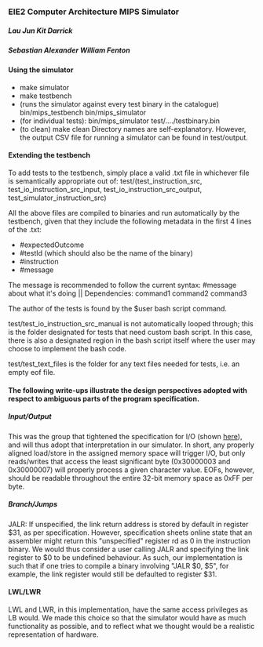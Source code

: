### EIE2 Computer Architecture MIPS Simulator
##### Lau Jun Kit Darrick
##### Sebastian Alexander William Fenton


#### Using the simulator
* make simulator
* make testbench
* (runs the simulator against every test binary in the catalogue) bin/mips_testbench bin/mips_simulator
* (for individual tests): bin/mips_simulator test/..../testbinary.bin
* (to clean) make clean 
Directory names are self-explanatory. However, the output CSV file for running a simulator can be found in test/output.

#### Extending the testbench
To add tests to the testbench, simply place a valid .txt file in whichever file is semantically appropriate out of: test/(test_instruction_src, test_io_instruction_src_input, test_io_instruction_src_output, test_simulator_instruction_src) 

All the above files are compiled to binaries and run automatically by the testbench, given that they include the following metadata in the first 4 lines of the .txt: 
* #expectedOutcome
* #testId   (which should also be the name of the binary)
* #instruction
* #message

The message is recommended to follow the current syntax: #message about what it's doing || Dependencies: command1 command2 command3 

The author of the tests is found by the $user bash script command.

test/test_io_instruction_src_manual is not automatically looped through; this is the folder designated for tests that need custom bash script. In this case, there is also a designated region in the bash script itself where the user may choose to implement the bash code.

test/test_text_files is the folder for any text files needed for tests, i.e. an empty eof file.

#### The following write-ups illustrate the design perspectives adopted with respect to ambiguous parts of the program specification.

##### Input/Output
This was the group that tightened the specification for I/O (shown [here](https://github.com/m8pple/arch2-2018-cw/issues/42#issuecomment-437190800)), and will thus adopt that interpretation in our simulator. In short, any properly aligned load/store in the assigned memory space will trigger I/O, but only reads/writes that access the least significant byte (0x30000003 and 0x30000007) will properly process a given character value. EOFs, however, should be readable throughout the entire 32-bit memory space as 0xFF per byte.

##### Branch/Jumps
JALR: If unspecified, the link return address is stored by default in register $31, as per specification. However, specification sheets online state that an assembler might return this "unspecified" register rd as 0 in the instruction binary. We would thus consider a user calling JALR and specifying the link register to $0 to be undefined behaviour. As such, our implementation is such that if one tries to compile a binary involving "JALR $0, $5", for example, the link register would still be defaulted to register $31.

#### LWL/LWR
LWL and LWR, in this implementation, have the same access privileges as LB would. We made this choice so that the simulator would have as much functionality as possible, and to reflect what we thought would be a realistic representation of hardware. 
